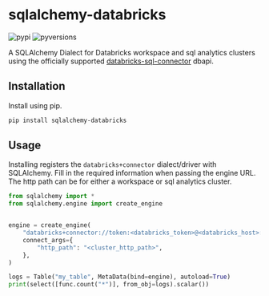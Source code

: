 # sqlalchemy-databricks

![pypi](https://img.shields.io/pypi/v/sqlalchemy-databricks.svg)
![pyversions](https://img.shields.io/pypi/pyversions/sqlalchemy-databricks.svg)

A SQLAlchemy Dialect for Databricks workspace and sql analytics clusters using the officially supported [databricks-sql-connector](https://pypi.org/project/databricks-sql-connector/) dbapi.

## Installation

Install using pip.

```bash
pip install sqlalchemy-databricks
```

## Usage

Installing registers the ``databricks+connector`` dialect/driver with SQLAlchemy. Fill in the required information when passing the engine URL. The http path can be for either a workspace or sql analytics cluster.

```python
from sqlalchemy import *
from sqlalchemy.engine import create_engine


engine = create_engine(
    "databricks+connector://token:<databricks_token>@<databricks_host>:443/<database_or_schema_name>",
    connect_args={
        "http_path": "<cluster_http_path>",
    },
)

logs = Table("my_table", MetaData(bind=engine), autoload=True)
print(select([func.count("*")], from_obj=logs).scalar())
```
